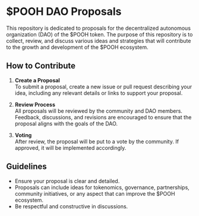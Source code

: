 # $POOH DAO Proposals

This repository is dedicated to proposals for the decentralized autonomous organization (DAO) of the $POOH token. The purpose of this repository is to collect, review, and discuss various ideas and strategies that will contribute to the growth and development of the $POOH ecosystem.

## How to Contribute

1. **Create a Proposal**  
   To submit a proposal, create a new issue or pull request describing your idea, including any relevant details or links to support your proposal.

2. **Review Process**  
   All proposals will be reviewed by the community and DAO members. Feedback, discussions, and revisions are encouraged to ensure that the proposal aligns with the goals of the DAO.

3. **Voting**  
   After review, the proposal will be put to a vote by the community. If approved, it will be implemented accordingly.

## Guidelines

- Ensure your proposal is clear and detailed.
- Proposals can include ideas for tokenomics, governance, partnerships, community initiatives, or any aspect that can improve the $POOH ecosystem.
- Be respectful and constructive in discussions.
